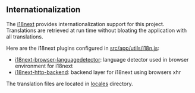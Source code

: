 ## Internationalization

The [i18next](http://i18next.com/) provides internationalization support for this project. Translations are retrieved at run time without bloating the application with all translations.

Here are the i18next plugins configured in [src/app/utils/i18n.js](src/app/utils/i18n.js):

- [i18next-browser-languagedetector](https://github.com/i18next/i18next-browser-languageDetector): language detector used in browser environment for i18next
- [i18next-http-backend](https://github.com/i18next/i18next-http-backend): backend layer for i18next using browsers xhr

The translation files are located in [locales](locales) directory.
